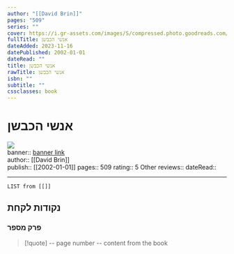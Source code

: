 ```yaml
---
author: "[[David Brin]]"
pages: "509"
series: ""
cover: https://i.gr-assets.com/images/S/compressed.photo.goodreads.com/books/1473450532l/31556796._SY475_.jpg
fullTitle: אנשי הכבשן
dateAdded: 2023-11-16
datePublished: 2002-01-01
dateRead: ""
title: אנשי הכבשן
rawTitle: אנשי הכבשן
isbn: ""
subtitle: ""
cssclasses: book
---
```

# אנשי הכבשן

![](https:&#x2F;&#x2F;i.gr-assets.com&#x2F;images&#x2F;S&#x2F;compressed.photo.goodreads.com&#x2F;books&#x2F;1473450532l&#x2F;31556796._SY475_.jpg)  
banner:: [banner link](https:&#x2F;&#x2F;i.gr-assets.com&#x2F;images&#x2F;S&#x2F;compressed.photo.goodreads.com&#x2F;books&#x2F;1473450532l&#x2F;31556796._SY475_.jpg)  
author:: [[David Brin]]  
publish:: [[2002-01-01]]
pages:: 509
rating:: 5 
Other reviews:: 
dateRead:: 

<hr  style="clear:both"/>



```dataview
LIST from [[]]
```

## נקודות לקחת 

### פרק מספר
> [!quote] -- page number -- 
>  content from the book




```